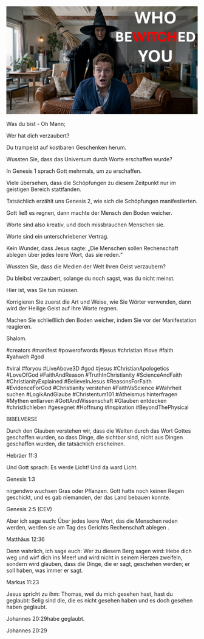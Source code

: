 ![Video cover image](../cover.jpeg "cover-photo")

Was du bist - Oh Mann;

Wer hat dich verzaubert?

Du trampelst auf kostbaren Geschenken herum.

Wussten Sie, dass das Universum durch Worte erschaffen wurde?

In Genesis 1 sprach Gott mehrmals, um zu erschaffen.

Viele übersehen, dass die Schöpfungen zu diesem Zeitpunkt nur im geistigen Bereich stattfanden.

Tatsächlich erzählt uns Genesis 2, wie sich die Schöpfungen manifestierten.

Gott ließ es regnen, dann machte der Mensch den Boden weicher.

Worte sind also kreativ, und doch missbrauchen Menschen sie.

Worte sind ein unterschriebener Vertrag.

Kein Wunder, dass Jesus sagte: „Die Menschen sollen Rechenschaft ablegen über jedes leere Wort, das sie reden.“

Wussten Sie, dass die Medien der Welt Ihren Geist verzaubern?

Du bleibst verzaubert, solange du noch sagst, was du nicht meinst.

Hier ist, was Sie tun müssen.

Korrigieren Sie zuerst die Art und Weise, wie Sie Wörter verwenden, dann wird der Heilige Geist auf Ihre Worte regnen.

Machen Sie schließlich den Boden weicher, indem Sie vor der Manifestation reagieren.

Shalom.

#creators #manifest #powerofwords #jesus #christian #love #faith #yahweh #god

#viral #foryou #LiveAbove3D #god #jesus #ChristianApologetics #LoveOfGod #FaithAndReason #TruthInChristianity #ScienceAndFaith #ChristianityExplained #BelieveInJesus #ReasonsForFaith #EvidenceForGod #Christianity verstehen #FaithVsScience #Wahrheit suchen #LogikAndGlaube #Christentum101 #Atheismus hinterfragen #Mythen entlarven #GottAndWissenschaft #Glauben entdecken #christlichleben #gesegnet #Hoffnung #Inspiration #BeyondThePhysical

BIBELVERSE

Durch den Glauben verstehen wir, dass die Welten durch das Wort Gottes geschaffen wurden, so dass Dinge, die sichtbar sind, nicht aus Dingen geschaffen wurden, die tatsächlich erscheinen.

Hebräer 11:3

Und Gott sprach: Es werde Licht! Und da ward Licht.

Genesis 1:3

nirgendwo wuchsen Gras oder Pflanzen. Gott hatte noch keinen Regen geschickt, und es gab niemanden, der das Land bebauen konnte.

Genesis 2:5 (CEV)

Aber ich sage euch: Über jedes leere Wort, das die Menschen reden werden, werden sie am Tag des Gerichts Rechenschaft ablegen .

Matthäus 12:36

Denn wahrlich, ich sage euch: Wer zu diesem Berg sagen wird: Hebe dich weg und wirf dich ins Meer! und wird nicht in seinem Herzen zweifeln, sondern wird glauben, dass die Dinge, die er sagt, geschehen werden; er soll haben, was immer er sagt.

Markus 11:23

Jesus spricht zu ihm: Thomas, weil du mich gesehen hast, hast du geglaubt: Selig sind die, die es nicht gesehen haben und es doch gesehen haben geglaubt.

Johannes 20:29habe geglaubt.

Johannes 20:29